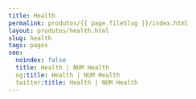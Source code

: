 ```yaml
---
title: Health
permalink: produtos/{{ page.fileSlug }}/index.html
layout: produtos/health.html
slug: health
tags: pages
seo:
  noindex: false
  title: Health | NUM Health
  og:title: Health | NUM Health
  twitter:title: Health | NUM Health
---
```



